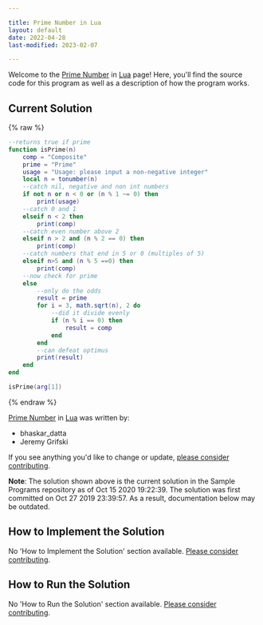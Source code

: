 ```yaml
---

title: Prime Number in Lua
layout: default
date: 2022-04-28
last-modified: 2023-02-07

---
```


Welcome to the [Prime Number](https://sampleprograms.io/projects/prime-number) in [Lua](https://sampleprograms.io/languages/lua) page! Here, you'll find the source code for this program as well as a description of how the program works.

## Current Solution

{% raw %}

```lua
--returns true if prime
function isPrime(n)
    comp = "Composite"
    prime = "Prime"
    usage = "Usage: please input a non-negative integer"
    local n = tonumber(n)
    --catch nil, negative and non int numbers
    if not n or n < 0 or (n % 1 ~= 0) then 
        print(usage)
    --catch 0 and 1
    elseif n < 2 then
        print(comp)
    --catch even number above 2
    elseif n > 2 and (n % 2 == 0) then 
        print(comp)
    --catch numbers that end in 5 or 0 (multiples of 5)
    elseif n>5 and (n % 5 ==0) then 
        print(comp)
    --now check for prime
    else
        --only do the odds
        result = prime
        for i = 3, math.sqrt(n), 2 do
            --did it divide evenly
            if (n % i == 0) then
                result = comp
            end
        end
        --can defeat optimus
        print(result)
    end
end

isPrime(arg[1])
```

{% endraw %}

[Prime Number](https://sampleprograms.io/projects/prime-number) in [Lua](https://sampleprograms.io/languages/lua) was written by:

- bhaskar_datta
- Jeremy Grifski

If you see anything you'd like to change or update, [please consider contributing](https://github.com/TheRenegadeCoder/sample-programs).

**Note**: The solution shown above is the current solution in the Sample Programs repository as of Oct 15 2020 19:22:39. The solution was first committed on Oct 27 2019 23:39:57. As a result, documentation below may be outdated.

## How to Implement the Solution

No 'How to Implement the Solution' section available. [Please consider contributing](https://github.com/TheRenegadeCoder/sample-programs-website).

## How to Run the Solution

No 'How to Run the Solution' section available. [Please consider contributing](https://github.com/TheRenegadeCoder/sample-programs-website).